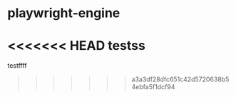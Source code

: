# playwright-engine
<<<<<<< HEAD
testss
=======
testffff
>>>>>>> a3a3df28dfc651c42d5720638b54ebfa5f1dcf94
